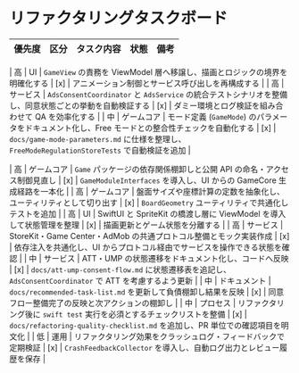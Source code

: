 # リファクタリングタスクボード

<!-- この表はリファクタリング指針に基づく優先タスクを管理するためのもの -->
<!-- コメントは全て日本語で記載し、読みやすさを重視している -->

| 優先度 | 区分 | タスク内容 | 状態 | 備考 |
|:------:|:----|:-----------|:----:|:-----|

| 高     | UI | `GameView` の責務を ViewModel 層へ移譲し、描画とロジックの境界を明確化する | [x] | <!-- 1 ファイルに集中している状態管理を分離し、クラッシュリスクを減らす -->アニメーション制御とサービス呼び出しを再構成する |
| 高     | サービス | `AdsConsentCoordinator` と `AdsService` の統合テストシナリオを整備し、同意状態ごとの挙動を自動検証する | [x] | <!-- ATT/UMP 周りの回帰を防ぐ重要タスク -->ダミー環境とログ検証を組み合わせて QA を効率化する |
| 中     | ゲームコア | モード定義 (`GameMode`) のパラメータをドキュメント化し、Free モードとの整合性チェックを自動化する | [x] | <!-- 盤面サイズ追加時の破綻を防ぐ -->`docs/game-mode-parameters.md` に仕様を整理し、`FreeModeRegulationStoreTests` で自動検証を追加 |

| 高     | ゲームコア | `Game` パッケージの依存関係棚卸しと公開 API の命名・アクセス制御見直し | [x] | <!-- UI からの利用方法統一を狙う重要タスク -->`GameModuleInterfaces` を導入し、UI からの GameCore 生成経路を一本化 |
| 高     | ゲームコア | 盤面サイズや座標計算の定数を抽象化し、ユーティリティとして切り出す | [x] | <!-- 将来の盤面拡張を想定した設計 -->`BoardGeometry` ユーティリティで共通化しテストを追加 |
| 高     | UI | SwiftUI と SpriteKit の橋渡し層に ViewModel を導入して状態管理を整理 | [x] | <!-- 状態の単一責務化で不具合を防ぐ -->描画更新とゲーム状態を分離する |
| 高     | サービス | StoreKit・Game Center・AdMob の共通プロトコル整備とモック実装作成 | [x] | <!-- 非同期処理の標準化で信頼性を高める -->依存注入を共通化し、UI からプロトコル経由でサービスを操作できる状態を確認 |
| 中     | サービス | ATT・UMP の状態遷移をドキュメント化し、コードへ反映 | [x] | <!-- 審査対応を想定した整合性確保 -->`docs/att-ump-consent-flow.md` に状態遷移表を追記し、`AdsConsentCoordinator` で ATT を考慮するよう更新 |
| 中     | ドキュメント | `docs/recommended-task-list.md` を更新して負債棚卸し結果を反映 | [x] | <!-- タスクの可視化を最新に保つ -->同意フロー整備完了の反映と次アクションの棚卸し |
| 中     | プロセス | リファクタリング後に `swift test` 実行を必須とするチェックリストを整備 | [x] | <!-- 品質基準を自動化 -->`docs/refactoring-quality-checklist.md` を追加し、PR 単位での確認項目を明文化 |
| 低     | 運用 | リファクタリング効果をクラッシュログ・フィードバックで定期検証 | [x] | <!-- スプリント末の見直しタスク -->`CrashFeedbackCollector` を導入し、自動ログ出力とレビュー履歴を保存 |
